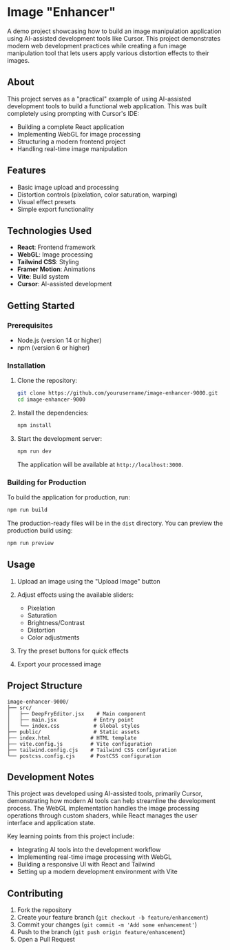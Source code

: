 # Image "Enhancer"

A demo project showcasing how to build an image manipulation application using AI-assisted development tools like Cursor. This project demonstrates modern web development practices while creating a fun image manipulation tool that lets users apply various distortion effects to their images.

## About

This project serves as a "practical" example of using AI-assisted development tools to build a functional web application. This was built completely using prompting with Cursor's IDE:

- Building a complete React application
- Implementing WebGL for image processing
- Structuring a modern frontend project
- Handling real-time image manipulation

## Features

- Basic image upload and processing
- Distortion controls (pixelation, color saturation, warping)
- Visual effect presets
- Simple export functionality

## Technologies Used

- **React**: Frontend framework
- **WebGL**: Image processing
- **Tailwind CSS**: Styling
- **Framer Motion**: Animations
- **Vite**: Build system
- **Cursor**: AI-assisted development

## Getting Started

### Prerequisites

- Node.js (version 14 or higher)
- npm (version 6 or higher)

### Installation

1. Clone the repository:

   ```bash
   git clone https://github.com/yourusername/image-enhancer-9000.git
   cd image-enhancer-9000
   ```

2. Install the dependencies:

   ```bash
   npm install
   ```

3. Start the development server:

   ```bash
   npm run dev
   ```

   The application will be available at `http://localhost:3000`.

### Building for Production

To build the application for production, run:

```bash
npm run build
```

The production-ready files will be in the `dist` directory. You can preview the production build using:

```bash
npm run preview
```

## Usage

1. Upload an image using the "Upload Image" button
2. Adjust effects using the available sliders:
   - Pixelation
   - Saturation
   - Brightness/Contrast
   - Distortion
   - Color adjustments

3. Try the preset buttons for quick effects
4. Export your processed image

## Project Structure

```
image-enhancer-9000/
├── src/
│   ├── DeepFryEditor.jsx    # Main component
│   ├── main.jsx            # Entry point
│   └── index.css           # Global styles
├── public/                 # Static assets
├── index.html             # HTML template
├── vite.config.js         # Vite configuration
├── tailwind.config.cjs    # Tailwind CSS configuration
└── postcss.config.cjs     # PostCSS configuration
```

## Development Notes

This project was developed using AI-assisted tools, primarily Cursor, demonstrating how modern AI tools can help streamline the development process. The WebGL implementation handles the image processing operations through custom shaders, while React manages the user interface and application state.

Key learning points from this project include:

- Integrating AI tools into the development workflow
- Implementing real-time image processing with WebGL
- Building a responsive UI with React and Tailwind
- Setting up a modern development environment with Vite

## Contributing

1. Fork the repository
2. Create your feature branch (`git checkout -b feature/enhancement`)
3. Commit your changes (`git commit -m 'Add some enhancement'`)
4. Push to the branch (`git push origin feature/enhancement`)
5. Open a Pull Request
